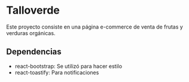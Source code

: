 # Talloverde

Este proyecto consiste en una página e-commerce de venta de frutas y verduras orgánicas. 

## Dependencias

- react-bootstrap: Se utilizó para hacer estilo 
- react-toastify: Para notificaciones

